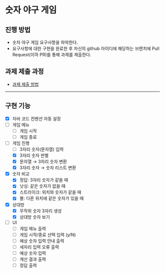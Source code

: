 # 숫자 야구 게임

## 진행 방법
* 숫자 야구 게임 요구사항을 파악한다.
* 요구사항에 대한 구현을 완료한 후 자신의 github 아이디에 해당하는 브랜치에 Pull Request(이하 PR)를 통해 과제를 제출한다.

## 과제 제출 과정
* [과제 제출 방법](https://github.com/next-step/nextstep-docs/tree/master/precourse)

---

## 구현 기능

- [x] 자바 코드 컨벤션 자동 설정
- [ ] 게임 메뉴
    - [ ] 게임 시작
    - [ ] 게임 종료
- [ ] 게임 진행
    - [ ] 3자리 숫자(문자열) 입력
    - [x] 3자리 숫자 판별
    - [x] 문자열 → 3자리 숫자 변환
    - [x] 3자리 숫자 → 숫자 리스트 변환
- [x] 숫자 비교
    - [x] 정답: 3자리 숫자가 같을 때
    - [x] 낫싱: 같은 숫자가 없을 때
    - [x] 스트라이크: 위치와 숫자가 같을 때 
    - [x] 볼: 다른 위치에 같은 숫자가 있을 때
- [x] 상대방
    - [x] 무작위 숫자 3자리 생성
    - [x] 상대방 숫자 보기
- [ ] UI
    - [ ] 게임 메뉴 출력
    - [ ] 게임 시작/종료 선택 입력 (y/N)
    - [ ] 예상 숫자 입력 안내 출력
    - [ ] 세자리 입력 오류 출력
    - [ ] 예상 숫자 입력
    - [ ] 계산 결과 출력
    - [ ] 정답 출력
